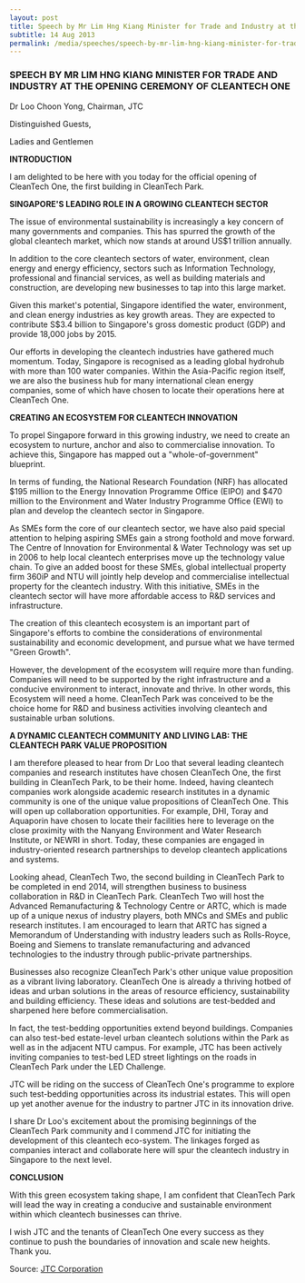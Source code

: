 ```yaml
---
layout: post
title: Speech by Mr Lim Hng Kiang Minister for Trade and Industry at the Opening Ceremony of CleanTech One
subtitle: 14 Aug 2013
permalink: /media/speeches/speech-by-mr-lim-hng-kiang-minister-for-trade-and-industry-at-the-opening-ceremony-of-cleantech-one
---
```


### SPEECH BY MR LIM HNG KIANG MINISTER FOR TRADE AND INDUSTRY AT THE OPENING CEREMONY OF CLEANTECH ONE

Dr Loo Choon Yong, Chairman, JTC

Distinguished Guests,

Ladies and Gentlemen

**INTRODUCTION**

I am delighted to be here with you today for the official opening of CleanTech One, the first building in CleanTech Park.

**SINGAPORE'S LEADING ROLE IN A GROWING CLEANTECH SECTOR**

The issue of environmental sustainability is increasingly a key concern of many governments and companies. This has spurred the growth of the global cleantech market, which now stands at around US$1 trillion annually.

In addition to the core cleantech sectors of water, environment, clean energy and energy efficiency, sectors such as Information Technology, professional and financial services, as well as building materials and construction, are developing new businesses to tap into this large market.

Given this market's potential, Singapore identified the water, environment, and clean energy industries as key growth areas. They are expected to contribute S$3.4 billion to Singapore's gross domestic product (GDP) and provide 18,000 jobs by 2015.

Our efforts in developing the cleantech industries have gathered much momentum. Today, Singapore is recognised as a leading global hydrohub with more than 100 water companies. Within the Asia-Pacific region itself, we are also the business hub for many international clean energy companies, some of which have chosen to locate their operations here at CleanTech One.

**CREATING AN ECOSYSTEM FOR CLEANTECH INNOVATION**

To propel Singapore forward in this growing industry, we need to create an ecosystem to nurture, anchor and also to commercialise innovation. To achieve this, Singapore has mapped out a "whole-of-government" blueprint.

In terms of funding, the National Research Foundation (NRF) has allocated $195 million to the Energy Innovation Programme Office (EIPO) and $470 million to the Environment and Water Industry Programme Office (EWI) to plan and develop the cleantech sector in Singapore.

As SMEs form the core of our cleantech sector, we have also paid special attention to helping aspiring SMEs gain a strong foothold and move forward. The Centre of Innovation for Environmental & Water Technology was set up in 2006 to help local cleantech enterprises move up the technology value chain. To give an added boost for these SMEs, global intellectual property firm 360iP and NTU will jointly help develop and commercialise intellectual property for the cleantech industry. With this initiative, SMEs in the cleantech sector will have more affordable access to R&D services and infrastructure.

The creation of this cleantech ecosystem is an important part of Singapore's efforts to combine the considerations of environmental sustainability and economic development, and pursue what we have termed "Green Growth".

However, the development of the ecosystem will require more than funding. Companies will need to be supported by the right infrastructure and a conducive environment to interact, innovate and thrive. In other words, this Ecosystem will need a home. CleanTech Park was conceived to be the choice home for R&D and business activities involving cleantech and sustainable urban solutions.

**A DYNAMIC CLEANTECH COMMUNITY AND LIVING LAB: THE CLEANTECH PARK VALUE PROPOSITION**

I am therefore pleased to hear from Dr Loo that several leading cleantech companies and research institutes have chosen CleanTech One, the first building in CleanTech Park, to be their home. Indeed, having cleantech companies work alongside academic research institutes in a dynamic community is one of the unique value propositions of CleanTech One. This will open up collaboration opportunities. For example, DHI, Toray and Aquaporin have chosen to locate their facilities here to leverage on the close proximity with the Nanyang Environment and Water Research Institute, or NEWRI in short. Today, these companies are engaged in industry-oriented research partnerships to develop cleantech applications and systems.

Looking ahead, CleanTech Two, the second building in CleanTech Park to be completed in end 2014, will strengthen business to business collaboration in R&D in CleanTech Park. CleanTech Two will host the Advanced Remanufacturing & Technology Centre or ARTC, which is made up of a unique nexus of industry players, both MNCs and SMEs and public research institutes. I am encouraged to learn that ARTC has signed a Memorandum of Understanding with industry leaders such as Rolls-Royce, Boeing and Siemens to translate remanufacturing and advanced technologies to the industry through public-private partnerships.

Businesses also recognize CleanTech Park's other unique value proposition as a vibrant living laboratory. CleanTech One is already a thriving hotbed of ideas and urban solutions in the areas of resource efficiency, sustainability and building efficiency. These ideas and solutions are test-bedded and sharpened here before commercialisation.

In fact, the test-bedding opportunities extend beyond buildings. Companies can also test-bed estate-level urban cleantech solutions within the Park as well as in the adjacent NTU campus. For example, JTC has been actively inviting companies to test-bed LED street lightings on the roads in CleanTech Park under the LED Challenge.

JTC will be riding on the success of CleanTech One's programme to explore such test-bedding opportunities across its industrial estates. This will open up yet another avenue for the industry to partner JTC in its innovation drive.

I share Dr Loo's excitement about the promising beginnings of the CleanTech Park community and I commend JTC for initiating the development of this cleantech eco-system. The linkages forged as companies interact and collaborate here will spur the cleantech industry in Singapore to the next level.

**CONCLUSION**

With this green ecosystem taking shape, I am confident that CleanTech Park will lead the way in creating a conducive and sustainable environment within which cleantech businesses can thrive.

I wish JTC and the tenants of CleanTech One every success as they continue to push the boundaries of innovation and scale new heights. Thank you.

Source: [<a href="https://www.jtc.gov.sg/Pages/default.aspx" target="_blank">JTC Corporation</a>](https://www.jtc.gov.sg/Pages/default.aspx)


